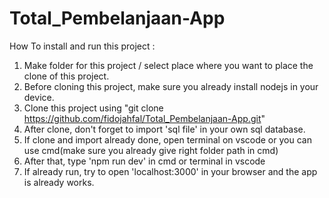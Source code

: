 # Total_Pembelanjaan-App
How To install and run this project : <br>
1. Make folder for this project / select place where you want to place the clone of this project.
2. Before cloning this project, make sure you already install nodejs in your device.
3. Clone this project using "git clone https://github.com/fidojahfal/Total_Pembelanjaan-App.git"
4. After clone, don't forget to import 'sql file' in your own sql database.
5. If clone and import already done, open terminal on vscode or you can use cmd(make sure you already give right folder path in cmd)
6. After that, type 'npm run dev' in cmd or terminal in vscode
7. If already run, try to open 'localhost:3000' in your browser and the app is already works.
